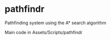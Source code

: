# pathfindr

Pathfinding system using the A* search algorithm

Main code in Assets/Scripts/pathfindr